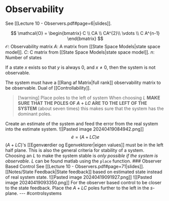 # Observability
See [[Lecture 10 - Observers.pdf#page=6|slides]].

$$
\mathcal{O} = 
\begin{bmatrix}
C \\
CA \\
CA^{2}\\
\vdots \\
C A^{n-1}
\end{bmatrix}
$$
$\mathcal{O}$: Observability matrix
$A$: A matrix from [[State Space Models|state space model]].
$C$: C matrix from [[State Space Models|state space model]].
$n$: Number of states

If a state $x$ exists so that $y$ is always $0$, and $x \neq 0$, then the system is not observable.

The system must have a [[Rang af Matrix|full rank]] observability matrix to be observable. Dual of [[Controllability]]. 

>[!warning] Place poles to the left of system
>When choosing $L$ **MAKE SURE THAT THE POLES OF $A+LC$ ARE TO THE LEFT OF THE SYSTEM** (about seven times) this makes sure that the system has the dominant poles.

Create an estimate of the system and feed the error from the real system into the estimate system. ![[Pasted image 20240419084942.png]] $$ \dot{e} = (A + LC) e $$ $(A + LC)$'s [[Egenværdier og Egenvektorer|eigen values]] must be in the left half plane. This is also the general criteria for stability of a system. Choosing an $L$ to make the system stable is *only possible if the system is observable*. $L$ can be found matlab using the `place` function. ### Observer Based Control See [[Lecture 10 - Observers.pdf#page=71|slides]]. [[Notes/State Feedback|State feedback]] based on estimated state instead of real system state. ![[Pasted image 20240419091927.png]] ![[Pasted image 20240419093350.png]] For the observer based control to be closer to the state feedback. Place the $A+LC$ poles further to the left in the $s$-plane. --- #controlsystems